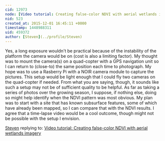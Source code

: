 ```yaml
---
cid: 12973
node: [Video tutorial: Creating false-color NDVI with aerial wetlands imagery](../notes/warren/10-27-2011/video-tutorial-creating-false-color-ndvi-aerial-wetlands-imagery)
nid: 523
created_at: 2015-12-01 16:45:11 +0000
timestamp: 1448988311
uid: 459372
author: [Steven](../profile/Steven)
---
```


Yes, a long exposure wouldn't be practical because of the instability of the platform the camera would be on (cost is also a limiting factor). My thought was to mount the camera(s) on a quad-copter with a GPS navigation unit so I can return to (close-to) the same position each time to photograph. My hope was to use a Rasberry Pi with a NOIR camera module to capture the pictures. This setup would be light enough that I could fly two cameras on the quad-copter if needed. From what you are saying, though, it sounds like such a setup may not be of sufficient quality to be helpful. As far as taking a series of photos over the growing season, I suppose, if nothing else, doing so might help identify when the NDVI pattern was most obvious. My plan was to start with a site that has known subsurface features, some of which have already been mapped, so I can compare that with the NDVI results. I agree that a time-lapse video would be a cool outcome, though might not be possible with the setup I envision.

[Steven](../profile/Steven) replying to: [Video tutorial: Creating false-color NDVI with aerial wetlands imagery](../notes/warren/10-27-2011/video-tutorial-creating-false-color-ndvi-aerial-wetlands-imagery)

